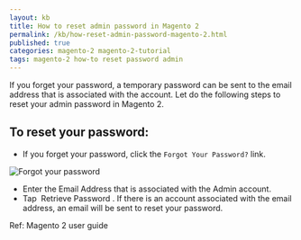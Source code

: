 ```yaml
---
layout: kb
title: How to reset admin password in Magento 2
permalink: /kb/how-reset-admin-password-magento-2.html
published: true
categories: magento-2 magento-2-tutorial
tags: magento-2 how-to reset password admin
---
```


If you forget your password, a temporary password can be sent to the email address that is associated with the account. Let do the following steps to reset your admin password in Magento 2.

## To reset your password:

* If you forget your password, click the `Forgot Your Password?` link.

![Forgot your password](https://lh5.googleusercontent.com/QWQ7VkKQSet5zYrtvz08wxq2onO98l-rKl-h7AHZNKgjEh-mkvTnvDpciaFus9ZzAfRxFWRav6isXJRyH8QzjiIAPsjyHOAo1_0uaqzoPZmVbwfPOKUYyQA-yNOHsSSzDYht8YPT)

* Enter the Email Address that is associated with the Admin account.
* Tap  Retrieve Password .
If there is an account associated with the email address, an email will be sent to reset your
password.

Ref: Magento 2 user guide
